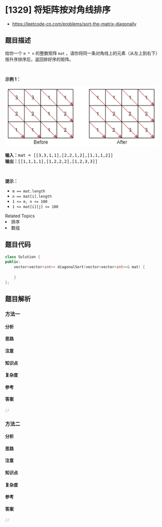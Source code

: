 

# [1329] 将矩阵按对角线排序
* https://leetcode-cn.com/problems/sort-the-matrix-diagonally


## 题目描述

<p>给你一个&nbsp;<code>m * n</code>&nbsp;的整数矩阵&nbsp;<code>mat</code>&nbsp;，请你将同一条对角线上的元素（从左上到右下）按升序排序后，返回排好序的矩阵。</p>

<p>&nbsp;</p>

<p><strong>示例 1：</strong></p>

<p><img alt="" src="https://raw.githubusercontent.com/algoboy101/LeetCodeCrowdsource/master/imgs/1482_example_1_2.png" style="height: 198px; width: 500px;"></p>

<pre><strong>输入：</strong>mat = [[3,3,1,1],[2,2,1,2],[1,1,1,2]]
<strong>输出：</strong>[[1,1,1,1],[1,2,2,2],[1,2,3,3]]
</pre>

<p>&nbsp;</p>

<p><strong>提示：</strong></p>

<ul>
	<li><code>m ==&nbsp;mat.length</code></li>
	<li><code>n ==&nbsp;mat[i].length</code></li>
	<li><code>1 &lt;= m, n&nbsp;&lt;= 100</code></li>
	<li><code>1 &lt;= mat[i][j] &lt;= 100</code></li>
</ul>
<div><div>Related Topics</div><div><li>排序</li><li>数组</li></div></div>


## 题目代码

```cpp
class Solution {
public:
    vector<vector<int>> diagonalSort(vector<vector<int>>& mat) {

    }
};
```


## 题目解析


### 方法一

#### 分析

#### 思路

#### 注意

#### 知识点

#### 复杂度

#### 参考

#### 答案

```cpp
//
```


### 方法二

#### 分析

#### 思路

#### 注意

#### 知识点

#### 复杂度

#### 参考

#### 答案

```cpp
//
```


